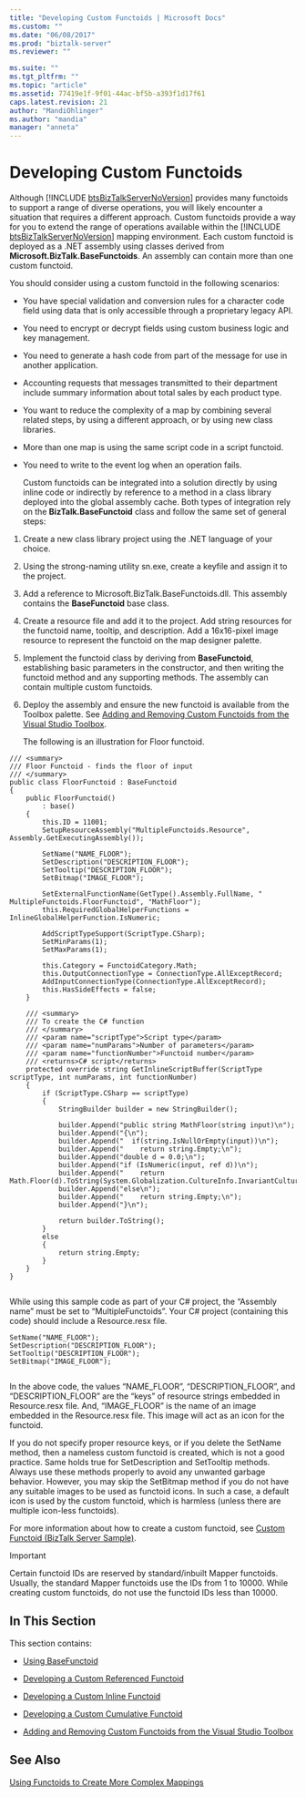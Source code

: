 ```yaml
---
title: "Developing Custom Functoids | Microsoft Docs"
ms.custom: ""
ms.date: "06/08/2017"
ms.prod: "biztalk-server"
ms.reviewer: ""

ms.suite: ""
ms.tgt_pltfrm: ""
ms.topic: "article"
ms.assetid: 77419e1f-9f01-44ac-bf5b-a393f1d17f61
caps.latest.revision: 21
author: "MandiOhlinger"
ms.author: "mandia"
manager: "anneta"
---
```

# Developing Custom Functoids
Although [!INCLUDE [btsBizTalkServerNoVersion](../includes/btsbiztalkservernoversion-md.md)] provides many functoids to support a range of diverse operations, you will likely encounter a situation that requires a different approach. Custom functoids provide a way for you to extend the range of operations available within the [!INCLUDE [btsBizTalkServerNoVersion](../includes/btsbiztalkservernoversion-md.md)] mapping environment. Each custom functoid is deployed as a .NET assembly using classes derived from <strong>Microsoft.BizTalk.BaseFunctoids</strong>. An assembly can contain more than one custom functoid.  
  
 You should consider using a custom functoid in the following scenarios:  
  
- You have special validation and conversion rules for a character code field using data that is only accessible through a proprietary legacy API.  
  
- You need to encrypt or decrypt fields using custom business logic and key management.  
  
- You need to generate a hash code from part of the message for use in another application.  
  
- Accounting requests that messages transmitted to their department include summary information about total sales by each product type.  
  
- You want to reduce the complexity of a map by combining several related steps, by using a different approach, or by using new class libraries.  
  
- More than one map is using the same script code in a script functoid.  
  
- You need to write to the event log when an operation fails.  
  
  Custom functoids can be integrated into a solution directly by using inline code or indirectly by reference to a method in a class library deployed into the global assembly cache. Both types of integration rely on the **BizTalk.BaseFunctoid** class and follow the same set of general steps:  
  
1. Create a new class library project using the .NET language of your choice.  
  
2. Using the strong-naming utility sn.exe, create a keyfile and assign it to the project.  
  
3. Add a reference to Microsoft.BizTalk.BaseFunctoids.dll. This assembly contains the **BaseFunctoid** base class.  
  
4. Create a resource file and add it to the project. Add string resources for the functoid name, tooltip, and description. Add a 16x16-pixel image resource to represent the functoid on the map designer palette.  
  
5. Implement the functoid class by deriving from **BaseFunctoid**, establishing basic parameters in the constructor, and then writing the functoid method and any supporting methods. The assembly can contain multiple custom functoids.  
  
6. Deploy the assembly and ensure the new functoid is available from the Toolbox palette. See [Adding and Removing Custom Functoids from the Visual Studio Toolbox](../core/adding-and-removing-custom-functoids-from-the-visual-studio-toolbox.md).  
  
   The following is an illustration for Floor functoid.  
  
```  
/// <summary>  
/// Floor Functoid - finds the floor of input  
/// </summary>  
public class FloorFunctoid : BaseFunctoid  
{  
    public FloorFunctoid()  
        : base()  
    {  
        this.ID = 11001;  
        SetupResourceAssembly("MultipleFunctoids.Resource", Assembly.GetExecutingAssembly());  
  
        SetName("NAME_FLOOR");  
        SetDescription("DESCRIPTION_FLOOR");  
        SetTooltip("DESCRIPTION_FLOOR");  
        SetBitmap("IMAGE_FLOOR");  
  
        SetExternalFunctionName(GetType().Assembly.FullName, " MultipleFunctoids.FloorFunctoid", "MathFloor");  
        this.RequiredGlobalHelperFunctions = InlineGlobalHelperFunction.IsNumeric;  
  
        AddScriptTypeSupport(ScriptType.CSharp);  
        SetMinParams(1);  
        SetMaxParams(1);  
  
        this.Category = FunctoidCategory.Math;  
        this.OutputConnectionType = ConnectionType.AllExceptRecord;  
        AddInputConnectionType(ConnectionType.AllExceptRecord);  
        this.HasSideEffects = false;  
    }  
  
    /// <summary>  
    /// To create the C# function  
    /// </summary>  
    /// <param name="scriptType">Script type</param>  
    /// <param name="numParams">Number of parameters</param>  
    /// <param name="functionNumber">Functoid number</param>  
    /// <returns>C# script</returns>  
    protected override string GetInlineScriptBuffer(ScriptType scriptType, int numParams, int functionNumber)  
    {  
        if (ScriptType.CSharp == scriptType)  
        {  
            StringBuilder builder = new StringBuilder();  
  
            builder.Append("public string MathFloor(string input)\n");  
            builder.Append("{\n");  
            builder.Append("  if(string.IsNullOrEmpty(input))\n");  
            builder.Append("    return string.Empty;\n");  
            builder.Append("double d = 0.0;\n");  
            builder.Append("if (IsNumeric(input, ref d))\n");  
            builder.Append("    return Math.Floor(d).ToString(System.Globalization.CultureInfo.InvariantCulture);\n");  
            builder.Append("else\n");  
            builder.Append("    return string.Empty;\n");  
            builder.Append("}\n");  
  
            return builder.ToString();  
        }  
        else  
        {  
            return string.Empty;  
        }  
    }  
}  
  
```  
  
 While using this sample code as part of your C# project, the “Assembly name” must be set to “MultipleFunctoids”. Your C# project (containing this code) should include a Resource.resx file.  
  
```  
SetName("NAME_FLOOR");  
SetDescription("DESCRIPTION_FLOOR");  
SetTooltip("DESCRIPTION_FLOOR");  
SetBitmap("IMAGE_FLOOR");  
  
```  
  
 In the above code, the values “NAME_FLOOR”, “DESCRIPTION_FLOOR”, and “DESCRIPTION_FLOOR” are the “keys” of resource strings embedded in Resource.resx file. And, “IMAGE_FLOOR” is the name of an image embedded in the Resource.resx file. This image will act as an icon for the functoid.  
  
 If you do not specify proper resource keys, or if you delete the SetName method, then a nameless custom functoid is created, which is not a good practice. Same holds true for SetDescription and SetTooltip methods. Always use these methods properly to avoid any unwanted garbage behavior. However, you may skip the SetBitmap method if you do not have any suitable images to be used as functoid icons. In such a case, a default icon is used by the custom functoid, which is harmless (unless there are multiple icon-less functoids).  
  
 For more information about how to create a custom functoid, see [Custom Functoid (BizTalk Server Sample)](../core/custom-functoid-biztalk-server-sample.md).  
  
> [!IMPORTANT]
>  Certain functoid IDs are reserved by standard/inbuilt Mapper functoids. Usually, the standard Mapper functoids use the IDs from 1 to 10000. While creating custom functoids, do not use the functoid IDs less than 10000.  
  
## In This Section  
 This section contains:  
  
-   [Using BaseFunctoid](../core/using-basefunctoid.md)  
  
-   [Developing a Custom Referenced Functoid](../core/developing-a-custom-referenced-functoid.md)  
  
-   [Developing a Custom Inline Functoid](../core/developing-a-custom-inline-functoid.md)  
  
-   [Developing a Custom Cumulative Functoid](../core/developing-a-custom-cumulative-functoid.md)  
  
-   [Adding and Removing Custom Functoids from the Visual Studio Toolbox](../core/adding-and-removing-custom-functoids-from-the-visual-studio-toolbox.md)  
  
## See Also  
 [Using Functoids to Create More Complex Mappings](../core/using-functoids-to-create-more-complex-mappings.md)